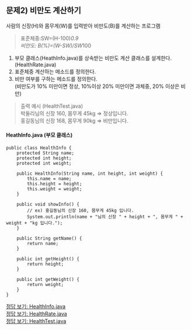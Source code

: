 ## 문제2) 비만도 계산하기
사람의 신장(H)와 몸무게(W)를 입력받아 비만도(B)를 계산하는 프로그램
> 표준체중:SW=(H-100)*0.9  
> 비만도: B(%)=(W-SW)/SW*100  

1. 부모 클래스(HeathInfo.java)를 상속받는 비만도 계산 클래스를 설계한다.(HealthRate.java)
2. 표준체중 계산하는 메소드를 정의한다. 
3. 비만 여부를 구하는 메소드를 정의한다.  
(비만도가 10% 미만이면 정상, 10%이상 20% 미만이면 과체중, 20% 이상은 비만)

> 출력 예시 (HealthTest.java)  
박둘리님의 신장 160, 몸무게 45kg => 정상입니다.  
홍길동님의 신장 168, 몸무게 90kg => 비만입니다.

#### HeathInfo.java (부모 클래스)
```
public class HealthInfo {
	protected String name;
	protected int height;
	protected int weight;
	
	public HealthInfo(String name, int height, int weight) {
		this.name = name;
		this.height = height;
		this.weight = weight;
	}
	
	public void showInfo() {
		// ex) 홍길동님의 신장 160, 몸무게 45kg 입니다.
		System.out.println(name + "님의 신장 " + height + ", 몸무게 " + weight + "kg 입니다.");
	}

	public String getName() {
		return name;
	}

	public int getHeight() {
		return height;
	}

	public int getWeight() {
		return weight;
	}
}
```

[정답 보기: HealthInfo.java](HealthInfo.java)  
[정답 보기: HealthRate.java](HealthRate.java)  
[정답 보기: HealthTest.java](HealthTest.java)

